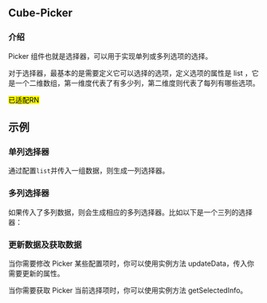 ## Cube-Picker

<card>

### 介绍

Picker 组件也就是选择器，可以用于实现单列或多列选项的选择。

对于选择器，最基本的是需要定义它可以选择的选项，定义选项的属性是 list ，它是一个二维数组，第一维度代表了有多少列，第二维度则代表了每列有哪些选项。


<mark>已适配RN</mark>

</card>

## 示例

<card>

### 单列选择器

通过配置`list`并传入一组数据，则生成一列选择器。

<!-- @example: basic-picker -->

</card>

<card>

### 多列选择器

如果传入了多列数据，则会生成相应的多列选择器。比如以下是一个三列的选择器：

<!-- @example: multi-picker -->

</card>

<card>

### 更新数据及获取数据

当你需要修改 Picker 某些配置项时，你可以使用实例方法 updateData，传入你需要更新的属性。

当你需要获取 Picker 当前选择项时，你可以使用实例方法 getSelectedInfo。

<!-- @example: api-picker -->

</card>
